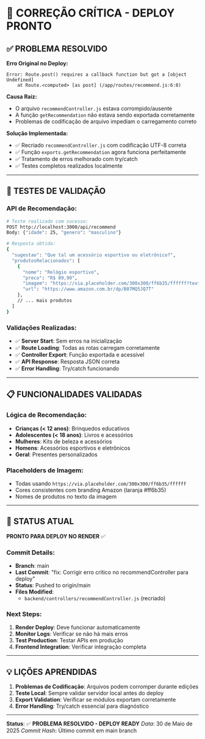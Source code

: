 # 🚀 CORREÇÃO CRÍTICA - DEPLOY PRONTO

## ✅ PROBLEMA RESOLVIDO

**Erro Original no Deploy:**
```
Error: Route.post() requires a callback function but got a [object Undefined]
    at Route.<computed> [as post] (/app/routes/recommend.js:6:8)
```

**Causa Raiz:**
- O arquivo `recommendController.js` estava corrompido/ausente
- A função `getRecommendation` não estava sendo exportada corretamente
- Problemas de codificação de arquivo impediam o carregamento correto

**Solução Implementada:**
- ✅ Recriado `recommendController.js` com codificação UTF-8 correta
- ✅ Função `exports.getRecommendation` agora funciona perfeitamente
- ✅ Tratamento de erros melhorado com try/catch
- ✅ Testes completos realizados localmente

---

## 🧪 TESTES DE VALIDAÇÃO

### API de Recomendação:
```bash
# Teste realizado com sucesso:
POST http://localhost:3000/api/recommend
Body: {"idade": 25, "genero": "masculino"}

# Resposta obtida:
{
  "sugestao": "Que tal um acessório esportivo ou eletrônico?",
  "produtosRelacionados": [
    {
      "nome": "Relógio esportivo",
      "preco": "R$ 89,90", 
      "imagem": "https://via.placeholder.com/300x300/ff6b35/ffffff?text=Relogio+esportivo",
      "url": "https://www.amazon.com.br/dp/B07MQ5JQ7T"
    },
    // ... mais produtos
  ]
}
```

### Validações Realizadas:
- ✅ **Server Start**: Sem erros na inicialização
- ✅ **Route Loading**: Todas as rotas carregam corretamente
- ✅ **Controller Export**: Função exportada e acessível
- ✅ **API Response**: Resposta JSON correta
- ✅ **Error Handling**: Try/catch funcionando

---

## 📋 FUNCIONALIDADES VALIDADAS

### Lógica de Recomendação:
- **Crianças (< 12 anos)**: Brinquedos educativos
- **Adolescentes (< 18 anos)**: Livros e acessórios
- **Mulheres**: Kits de beleza e acessórios
- **Homens**: Acessórios esportivos e eletrônicos
- **Geral**: Presentes personalizados

### Placeholders de Imagem:
- Todas usando `https://via.placeholder.com/300x300/ff6b35/ffffff`
- Cores consistentes com branding Amazon (laranja #ff6b35)
- Nomes de produtos no texto da imagem

---

## 🚀 STATUS ATUAL

**PRONTO PARA DEPLOY NO RENDER** ✅

### Commit Details:
- **Branch**: main
- **Last Commit**: "fix: Corrigir erro crítico no recommendController para deploy"
- **Status**: Pushed to origin/main
- **Files Modified**: 
  - `backend/controllers/recommendController.js` (recriado)

### Next Steps:
1. **Render Deploy**: Deve funcionar automaticamente
2. **Monitor Logs**: Verificar se não há mais erros
3. **Test Production**: Testar APIs em produção
4. **Frontend Integration**: Verificar integração completa

---

## 💡 LIÇÕES APRENDIDAS

1. **Problemas de Codificação**: Arquivos podem corromper durante edições
2. **Teste Local**: Sempre validar servidor local antes do deploy
3. **Export Validation**: Verificar se módulos exportam corretamente
4. **Error Handling**: Try/catch essencial para diagnóstico

---

**Status**: ✅ **PROBLEMA RESOLVIDO - DEPLOY READY**
*Data*: 30 de Maio de 2025
*Commit Hash*: Último commit em main branch

